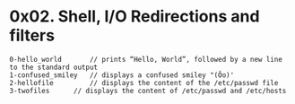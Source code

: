 # 0x02. Shell, I/O Redirections and filters

```
0-hello_world 		// prints “Hello, World”, followed by a new line to the standard output
1-confused_smiley 	// displays a confused smiley "(Ôo)'
2-hellofile 		// displays the content of the /etc/passwd file
3-twofiles 		// displays the content of /etc/passwd and /etc/hosts
```
